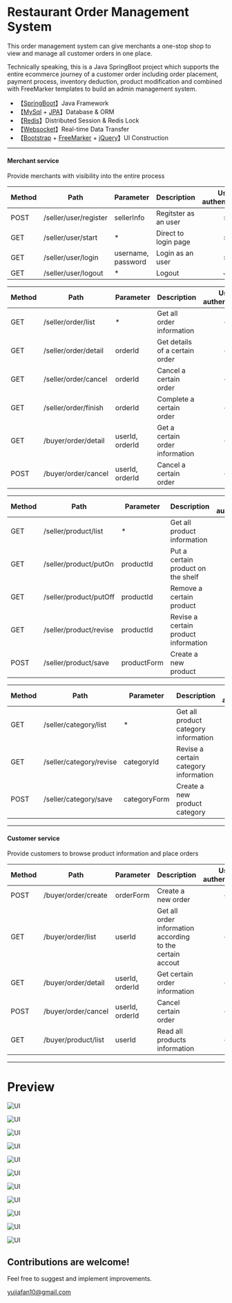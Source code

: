 # Restaurant Order Management System

This order management system can give merchants a one-stop shop to view and manage all customer orders in one place.

Technically speaking, this is a Java SpringBoot project which supports the entire ecommerce journey of a customer order including order placement, payment process, inventory deduction, product modification and combined with FreeMarker templates to build an admin management system. 


- 【[SpringBoot](https://spring.io/projects/spring-boot)】Java Framework
- 【[MySql](https://www.mysql.com) + [JPA](https://spring.io/projects/spring-data-jpa)】Database & ORM
- 【[Redis](https://redis.io)】Distributed Session & Redis Lock
- 【[Websocket](https://developer.mozilla.org/en-US/docs/Web/API/WebSockets_API)】Real-time Data Transfer
- 【[Bootstrap](https://getbootstrap.com) + [FreeMarker](https://freemarker.apache.org) + [jQuery](https://jquery.com)】UI Construction


-----------------------------------------------------------------------------

#### Merchant service
Provide merchants with visibility into the entire process

Method	| Path 	| Parameter 	| Description	| User authenticated	| Available from UI
------------- | ------------ | ------------ | ------------- |:-------------:|:----------------:|
POST	| /seller/user/register | sellerInfo |  Regitster as an user	| × | ✓	
GET	| /seller/user/start	| * | Direct to login page 	| ×  | ✓
GET	| /seller/user/login	| username, password | Login as an user 	| ×  | ✓
GET	| /seller/user/logout	| * | Logout 	| ✓  | ✓

Method	| Path 	| Parameter 	| Description	| User authenticated	| Available from UI
------------- | ------------ | ------------ | ------------- |:-------------:|:----------------:|
GET	| /seller/order/list | * |  Get all order information	| ✓ | ✓	
GET	| /seller/order/detail	| orderId | Get details of a certain order 	| ✓  | ✓
GET	| /seller/order/cancel	| orderId | Cancel a certain order 	| ✓  | ✓
GET	| /seller/order/finish	| orderId | Complete a certain order 	| ✓  | ✓
GET	| /buyer/order/detail	| userId, orderId | Get a certain order information  	| ✓  | ✓
POST	| /buyer/order/cancel	| userId, orderId | Cancel a certain order 	| ✓  | ✓

Method	| Path 	| Parameter 	| Description	| User authenticated	| Available from UI
------------- | ------------ | ------------ | ------------- |:-------------:|:----------------:|
GET	| /seller/product/list | * |  Get all product information	| ✓ | ✓	
GET	| /seller/product/putOn	| productId | Put a certain product on the shelf 	| ✓  | ✓
GET	| /seller/product/putOff	| productId | Remove a certain product 	| ✓  | ✓
GET	| /seller/product/revise	| productId | Revise a certain product information 	| ✓  | ✓
POST	| /seller/product/save	| productForm | Create a new product 	| ✓  | ✓

Method	| Path 	| Parameter 	| Description	| User authenticated	| Available from UI
------------- | ------------ | ------------ | ------------- |:-------------:|:----------------:|
GET	| /seller/category/list | * |  Get all product category information	| ✓ | ✓	
GET	| /seller/category/revise	| categoryId | Revise a certain category information 	| ✓  | ✓
POST	| /seller/category/save	| categoryForm | Create a new product category 	| ✓  | ✓

-----------------------------------------------------------------------------

#### Customer service
Provide customers to browse product information and place orders

Method	| Path 	| Parameter 	| Description	| User authenticated	| Available from UI
------------- | ------------ | ------------ | ------------- |:-------------:|:----------------:|
POST	| /buyer/order/create | orderForm |  Create a new order	| ✓ | ×	
GET	| /buyer/order/list	| userId | Get all order information according to the certain accout 	| ✓  | ×
GET	| /buyer/order/detail	| userId, orderId | Get certain order information  	| ✓  | ×
POST	| /buyer/order/cancel	| userId, orderId | Cancel certain order 	| ✓  | ×
GET	| /buyer/product/list	| userId | Read all products information 	| ✓  | ×

-----------------------------------------------------------------------------

# Preview

![UI](pic/orderList.png)

![UI](pic/productList.png)

![UI](pic/categorylist.png)

![UI](pic/message.png)

![UI](pic/orderPrice.png)

![UI](pic/productRevise.png)

![UI](pic/productAdd.png)

![UI](pic/categoryRevise.png)

![UI](pic/categoryAdd.png)

![UI](pic/login.png)

![UI](pic/logout.png)


## Contributions are welcome!

Feel free to suggest and implement improvements.

yujiafan10@gmail.com


